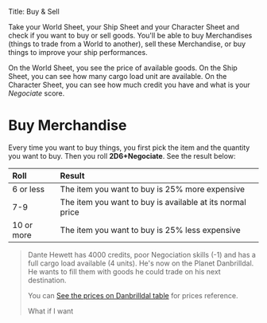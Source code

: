 Title: Buy & Sell

Take your World Sheet, your Ship Sheet and your Character Sheet and check if you
want to buy or sell goods. You'll be able to buy Merchandises (things to trade
from a World to another), sell these Merchandise, or buy things to improve your
ship performances.

On the World Sheet, you see the price of available goods. On the Ship Sheet, you
can see how many cargo load unit are available. On the Character Sheet, you can
see how much credit you have and what is your *Negociate* score.

# Buy Merchandise

Every time you want to buy things, you first pick the item and the quantity you
want to buy. Then you roll **2D6+Negociate**. See the result below:

| Roll       | Result                                                     |
|:---------- |:-----------------------------------------------------------|
| 6 or less  | The item you want to buy is 25% more expensive             | 
| 7-9        | The item you want to buy is available at its normal price  |
| 10 or more | The item you want to buy is 25% less expensive             |


> Dante Hewett has 4000 credits, poor Negociation skills (-1) and has a full
> cargo load available (4 units). He's now on the Planet Danbrilldal. He wants 
> to fill them with goods he could trade on his next destination.
>
> You can [See the prices on Danbrilldal table][prices-on-danbrilldal] for
> prices reference.
>
> What if I want 


[prices-on-danbrilldal]: ../galaxy/#prices-on-danbrilldal
